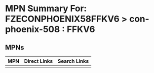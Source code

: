 



# MPN Summary For: FZECONPHOENIX58FFKV6 > con-phoenix-508 : FFKV6

## MPNs
  

|MPN|Direct Links|Search Links|
| :--- | :--- | :--- |
||||
